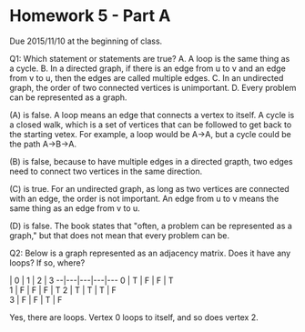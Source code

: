 Homework 5 - Part A
===================
Due 2015/11/10 at the beginning of class.

Q1: Which statement or statements are true?
    A. A loop is the same thing as a cycle.
    B. In a directed graph, if there is an edge from u to v and an edge from v to u, then the edges are called multiple edges.
    C. In an undirected graph, the order of two connected vertices is unimportant. 
    D. Every problem can be represented as a graph.

(A) is false. A loop means an edge that connects a vertex to itself. A cycle is a closed walk, which is a set of vertices that can 
be followed to get back to the starting vetex. For example, a loop would be A->A, but a cycle could be the path A->B->A.

(B) is false, because to have multiple edges in a directed grapth, two edges need to connect two vertices in the same direction.

(C) is true. For an undirected graph, as long as two vertices are connected with an edge, the order is not important. An edge from 
u to v means the same thing as an edge from v to u. 

(D) is false. The book states that "often, a problem can be represented as a graph," but that does not mean that every problem can be.



Q2:    Below is a graph represented as an adjacency matrix. Does it have any loops? If so, where?

| 0 | 1 | 2 | 3
--|---|---|---|---
0 | T | F | F | T	
1 | F | F | F | T
2 | T | T | T | F	
3 | F | F | T | F

Yes, there are loops. Vertex 0 loops to itself, and so does vertex 2.
